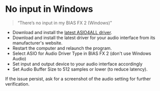 # No input in Windows
>“There’s no input in my BIAS FX 2 (Windows)”

-   Download and install the [latest ASIO4ALL driver](http://www.asio4all.org/).
-   Download and install the latest driver for your audio interface from its manufacturer's website.    
-   Restart the computer and relaunch the program.
-   Select ASIO for Audio Driver Type in BIAS FX 2 (don't use Windows Audio)
-   Set input and output device to your audio interface accordingly
-   Set Audio Buffer Size to 512 samples or lower (to reduce latency).

If the issue persist, ask for a screenshot of the audio setting for further verification.